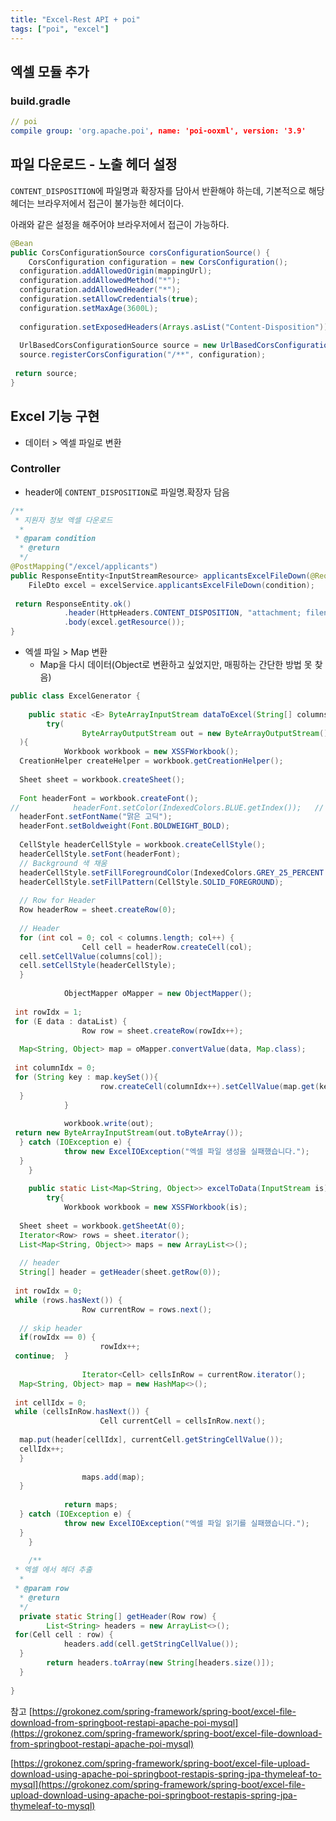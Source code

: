 ```yaml
---
title: "Excel-Rest API + poi"
tags: ["poi", "excel"]
--- 
```


## 엑셀 모듈 추가 
### build.gradle
```yml
// poi  
compile group: 'org.apache.poi', name: 'poi-ooxml', version: '3.9'
```

## 파일 다운로드 - 노출 헤더 설정 
`CONTENT_DISPOSITION`에 파일명과 확장자를 담아서 반환해야 하는데, 기본적으로 해당 헤더는 브라우저에서 접근이 불가능한 헤더이다. 

아래와 같은 설정을 해주어야 브라우저에서 접근이 가능하다. 

```java
@Bean  
public CorsConfigurationSource corsConfigurationSource() {  
    CorsConfiguration configuration = new CorsConfiguration();  
  configuration.addAllowedOrigin(mappingUrl);  
  configuration.addAllowedMethod("*");  
  configuration.addAllowedHeader("*");  
  configuration.setAllowCredentials(true);  
  configuration.setMaxAge(3600L);  
  
  configuration.setExposedHeaders(Arrays.asList("Content-Disposition"));  // 해당 헤더 노출 설정
  
  UrlBasedCorsConfigurationSource source = new UrlBasedCorsConfigurationSource();  
  source.registerCorsConfiguration("/**", configuration);  
  
 return source;  
}
```

## Excel 기능 구현
-  데이터 > 엑셀 파일로 변환 
### Controller
- header에 `CONTENT_DISPOSITION`로 파일명.확장자 담음
```java
/**  
 * 지원자 정보 엑셀 다운로드  
  *  
 * @param condition  
  * @return  
  */  
@PostMapping("/excel/applicants")  
public ResponseEntity<InputStreamResource> applicantsExcelFileDown(@RequestBody ApplSearchCondition condition) {  
    FileDto excel = excelService.applicantsExcelFileDown(condition);  
  
 return ResponseEntity.ok()  
            .header(HttpHeaders.CONTENT_DISPOSITION, "attachment; filename=" + excel.getFileName() + ".xlsx")  
            .body(excel.getResource());  
}
```

- 엑셀 파일 > Map 변환 
	- Map을 다시 데이터(Object로 변환하고 싶었지만, 매핑하는 간단한 방법 못 찾음)

```java
public class ExcelGenerator {  
  
    public static <E> ByteArrayInputStream dataToExcel(String[] columns, List<E> dataList) {  
        try(  
                ByteArrayOutputStream out = new ByteArrayOutputStream();  
  ){  
            Workbook workbook = new XSSFWorkbook();  
  CreationHelper createHelper = workbook.getCreationHelper();  
  
  Sheet sheet = workbook.createSheet();  
  
  Font headerFont = workbook.createFont();  
//            headerFont.setColor(IndexedColors.BLUE.getIndex());   // Header 폰트 색 변경  
  headerFont.setFontName("맑은 고딕");  
  headerFont.setBoldweight(Font.BOLDWEIGHT_BOLD);  
  
  CellStyle headerCellStyle = workbook.createCellStyle();  
  headerCellStyle.setFont(headerFont);  
  // Background 색 채움  
  headerCellStyle.setFillForegroundColor(IndexedColors.GREY_25_PERCENT.getIndex());  
  headerCellStyle.setFillPattern(CellStyle.SOLID_FOREGROUND);  
  
  // Row for Header  
  Row headerRow = sheet.createRow(0);  
  
  // Header  
  for (int col = 0; col < columns.length; col++) {  
                Cell cell = headerRow.createCell(col);  
  cell.setCellValue(columns[col]);  
  cell.setCellStyle(headerCellStyle);  
  }  
  
            ObjectMapper oMapper = new ObjectMapper();  
  
 int rowIdx = 1;  
 for (E data : dataList) {  
                Row row = sheet.createRow(rowIdx++);  
  
  Map<String, Object> map = oMapper.convertValue(data, Map.class);  
  
 int columnIdx = 0;  
 for (String key : map.keySet()){  
                    row.createCell(columnIdx++).setCellValue(map.get(key).toString());  
  }  
            }  
  
            workbook.write(out);  
 return new ByteArrayInputStream(out.toByteArray());  
  } catch (IOException e) {  
            throw new ExcelIOException("엑셀 파일 생성을 실패했습니다.");  
  }  
    }  
  
    public static List<Map<String, Object>> excelToData(InputStream is) {  
        try{  
            Workbook workbook = new XSSFWorkbook(is);  
  
  Sheet sheet = workbook.getSheetAt(0);  
  Iterator<Row> rows = sheet.iterator();  
  List<Map<String, Object>> maps = new ArrayList<>();  
  
  // header  
  String[] header = getHeader(sheet.getRow(0));  
  
 int rowIdx = 0;  
 while (rows.hasNext()) {  
                Row currentRow = rows.next();  
  
  // skip header  
  if(rowIdx == 0) {  
                    rowIdx++;  
 continue;  }  
  
                Iterator<Cell> cellsInRow = currentRow.iterator();  
  Map<String, Object> map = new HashMap<>();  
  
 int cellIdx = 0;  
 while (cellsInRow.hasNext()) {  
                    Cell currentCell = cellsInRow.next();  
  
  map.put(header[cellIdx], currentCell.getStringCellValue());  
  cellIdx++;  
  }  
  
                maps.add(map);  
  }  
  
            return maps;  
  } catch (IOException e) {  
            throw new ExcelIOException("엑셀 파일 읽기를 실패했습니다.");  
  }  
    }  
  
    /**  
 * 엑셀 에서 헤더 추출  
  *  
 * @param row  
  * @return  
  */  
  private static String[] getHeader(Row row) {  
        List<String> headers = new ArrayList<>();  
 for(Cell cell : row) {  
            headers.add(cell.getStringCellValue());  
  }  
        return headers.toArray(new String[headers.size()]);  
  }  
  
}
```

참고 
[https://grokonez.com/spring-framework/spring-boot/excel-file-download-from-springboot-restapi-apache-poi-mysql](https://grokonez.com/spring-framework/spring-boot/excel-file-download-from-springboot-restapi-apache-poi-mysql)


[https://grokonez.com/spring-framework/spring-boot/excel-file-upload-download-using-apache-poi-springboot-restapis-spring-jpa-thymeleaf-to-mysql](https://grokonez.com/spring-framework/spring-boot/excel-file-upload-download-using-apache-poi-springboot-restapis-spring-jpa-thymeleaf-to-mysql)
<!--stackedit_data:
eyJoaXN0b3J5IjpbMTczOTg4NjY5NSwtMTQ4NDM4NjE2NSwtMT
YwMTM0NTg4N119
-->